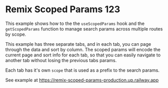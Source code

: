 # Remix Scoped Params 123

This example shows how to the the `useScopedParams` hook and the
`getScopedParams` function to manage search params across multiple
routes by scope.

This example has three separate tabs, and in each tab, you can page
through the data and sort by column. The scoped params will encode
the current page and sort info for each tab, so that you can easily
navigate to another tab without losing the previous tabs params.

Each tab has it's own `scope` that is used as a prefix to the search
params.

See example at https://remix-scoped-params-production.up.railway.app
